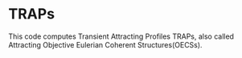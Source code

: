 # TRAPs
This code computes Transient Attracting Profiles TRAPs, also called Attracting Objective Eulerian Coherent Structures(OECSs).
